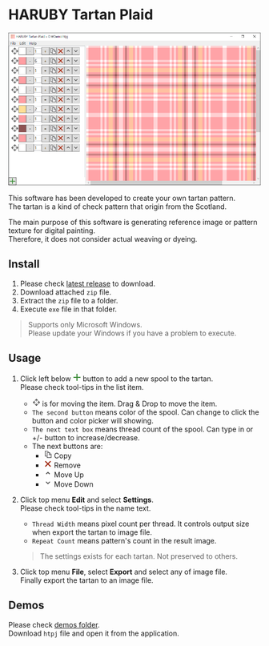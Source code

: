 HARUBY Tartan Plaid
===

![Screenshot1](./images/screenshot1.PNG)

This software has been developed to create your own tartan pattern.  
The tartan is a kind of check pattern that origin from the Scotland.

The main purpose of this software is generating reference image or pattern texture for digital painting.  
Therefore, it does not consider actual weaving or dyeing.

Install
---

1. Please check [latest release](./../../releases/latest) to download.
1. Download attached `zip` file.
1. Extract the `zip` file to a folder.
1. Execute `exe` file in that folder.

> Supports only Microsoft Windows.  
> Please update your Windows if you have a problem to execute.

Usage
---

1. Click left below ![Add icon](./TartanPlaid/images/Add_16x.png) button to add a new spool to the tartan.  
Please check tool-tips in the list item.

    * ![Move icon](./TartanPlaid/images/MoveGlyph_16x.png) is for moving the item. Drag & Drop to move the item.
    * `The second button` means color of the spool. Can change to click the button and color picker will showing.
    * `The next text box` means thread count of the spool. Can type in or +/- button to increase/decrease.
    * The next buttons are: 
        * ![Copy icon](./TartanPlaid/images/Copy_16x.png) Copy
        * ![Remove icon](./TartanPlaid/images/Cancel_16x.png) Remove
        * ![Move Up icon](./TartanPlaid/images/CollapseUp_16x.png) Move Up
        * ![Move Down icon](./TartanPlaid/images/ExpandDown_16x.png) Move Down

1. Click top menu **Edit** and select **Settings**.  
Please check tool-tips in the name text.

    * `Thread Width` means pixel count per thread. It controls output size when export the tartan to image file.
    * `Repeat Count` means pattern's count in the result image.

    > The settings exists for each tartan. Not preserved to others.

1. Click top menu **File**, select **Export** and select any of image file.  
Finally export the tartan to an image file.

Demos
---

Please check [demos folder](./demos).  
Download `htpj` file and open it from the application.
